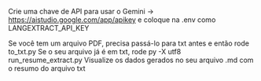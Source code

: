 Crie uma chave de API para usar o Gemini -> https://aistudio.google.com/app/apikey e coloque na .env como LANGEXTRACT_API_KEY


Se você tem um arquivo PDF, precisa passá-lo para txt antes e então rode to_txt.py
Se o seu arquivo já é em txt, rode py -X utf8 run_resume_extract.py
Visualize os dados gerados no seu arquivo .md com o resumo do arquivo txt